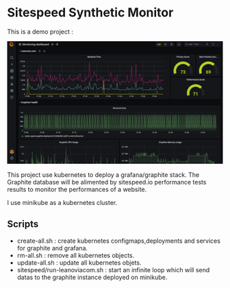 # Sitespeed Synthetic Monitor


This is a demo project :


![grafana screenshot](img/screenshot-grafana.png)


This project use kubernetes to deploy a grafana/graphite stack. The Graphite database will be alimented by sitespeed.io performance tests results to monitor the performances of a website.

I use minikube as a kubernetes cluster.

## Scripts

* create-all.sh : create kubernetes configmaps,deployments and services for graphite and grafana.
* rm-all.sh : remove all kubernetes objects.
* update-all.sh : update all kubernetes objets.
* sitespeed/run-leanoviacom.sh : start an infinite loop which will send datas to the graphite instance deployed on minikube.

